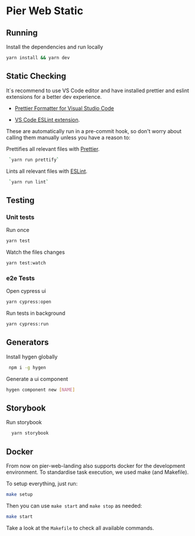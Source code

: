 # Pier Web Static

## Running

Install the dependencies and run locally

```bash
yarn install && yarn dev
```

## Static Checking

It`s recommend to use VS Code editor and have installed prettier and eslint extensions for a better dev experience.

- [Prettier Formatter for Visual Studio Code](https://marketplace.visualstudio.com/items?itemName=esbenp.prettier-vscode)

- [VS Code ESLint extension](https://marketplace.visualstudio.com/items?itemName=dbaeumer.vscode-eslint).

These are automatically run in a pre-commit hook, so don't worry about calling them manually unless you have a reason to:

Prettifies all relevant files with [Prettier](https://prettier.io).

```bash
 `yarn run prettify`
```

Lints all relevant files with [ESLint](https://eslint.org).

```bash
 `yarn run lint`
```

## Testing

### Unit tests

Run once

```bash
yarn test
```

Watch the files changes

```bash
yarn test:watch
```

### e2e Tests

Open cypress ui

```bash
yarn cypress:open
```

Run tests in background

```bash
yarn cypress:run
```

## Generators

Install hygen globally

```bash
 npm i -g hygen
```

Generate a ui component

```bash
hygen component new [NAME]
```

## Storybook

Run storybook

```bash
  yarn storybook
```

## Docker

From now on pier-web-landing also supports docker for the development environment. To standardise task execution, we used make (and Makefile).

To setup everything, just run:

```bash
make setup
```

Then you can use `make start` and `make stop` as needed:

```bash
make start
```

Take a look at the `Makefile` to check all available commands.
